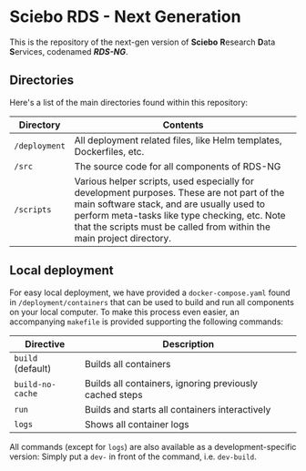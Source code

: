 # Sciebo RDS - Next Generation
This is the repository of the next-gen version of **Sciebo** **R**esearch **D**ata **S**ervices, codenamed **_RDS-NG_**.

## Directories
Here's a list of the main directories found within this repository:

| Directory     | Contents                                                                                                                                                                                                                                                          |
|---------------|-------------------------------------------------------------------------------------------------------------------------------------------------------------------------------------------------------------------------------------------------------------------|
| `/deployment` | All deployment related files, like Helm templates, Dockerfiles, etc.                                                                                                                                                                                              |
| `/src`        | The source code for all components of RDS-NG                                                                                                                                                                                                                      |
| `/scripts`    | Various helper scripts, used especially for development purposes. These are not part of the main software stack, and are usually used to perform meta-tasks like type checking, etc. Note that the scripts must be called from within the main project directory. |

## Local deployment
For easy local deployment, we have provided a `docker-compose.yaml` found in `/deployment/containers` that can be used to build and run all components on your local computer. To make this process even easier, an accompanying `makefile` is provided supporting the following commands:

| Directive         | Description                                             |
|-------------------|---------------------------------------------------------|
| `build` (default) | Builds all containers                                   |
| `build-no-cache`  | Builds all containers, ignoring previously cached steps |
| `run`             | Builds and starts all containers interactively          |
| `logs`            | Shows all container logs                                |

All commands (except for `logs`) are also available as a development-specific version: Simply put a `dev-` in front of the command, i.e. `dev-build`. 
